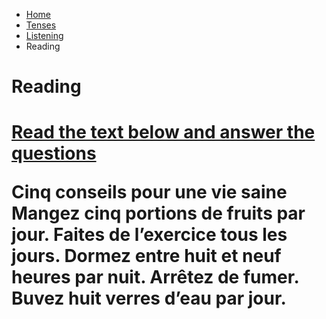 <ul class="breadcrumb">
  <li><a href="index.html">Home</a></li>
  <li><a href="page2.html">Tenses</a></li>
   <li><a href="page3.html">Listening</a></li>
  <li>Reading</li> 
  </ul>

<h1>Reading<h1>


<p><u>Read the text below and answer the questions</u></P>
<p>Cinq conseils pour une vie saine
Mangez cinq portions de fruits par jour.
Faites de l’exercice tous les jours.
Dormez entre huit et neuf heures par nuit.
Arrêtez de fumer.
Buvez huit verres d’eau par jour.</p>
